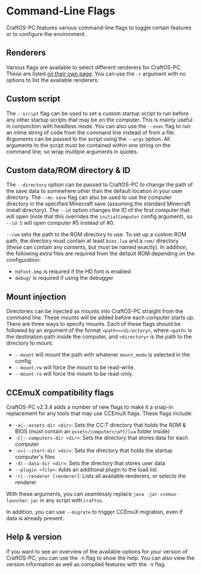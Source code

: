 # Command-Line Flags
CraftOS-PC features various command-line flags to toggle certain features or to configure the environment.

## Renderers
Various flags are available to select different renderers for CraftOS-PC. These are listed [on their own page](renderers). You can use the `-r` argument with no options to list the available renderers.

## Custom script
The `--script` flag can be used to set a custom startup script to run before any other startup scripts that may be on the computer. This is mainly useful in conjunction with headless mode. You can also use the `--exec` flag to run an inline string of code from the command line instead of from a file. Arguments can be passed to the script using the `--args` option. All arguments to the script must be contained within one string on the command line, so wrap multiple arguments in quotes.

## Custom data/ROM directory & ID
The `--directory` option can be passed to CraftOS-PC to change the path of the save data to somewhere other than the default location in your user directory. The `--mc-save` flag can also be used to use the computer directory in the specified Minecraft save (assuming the standard Minecraft install directory). The `--id` option changes the ID of the first computer that will open (note that this overrides the `initialComputer` config argument), so `--id 5` will open computer #5 instead of #0.

`--rom` sets the path to the ROM directory to use. To set up a custom ROM path, the directory must contain at least `bios.lua` and a `rom/` directory (these can contain any contents, but must be named exactly). In addition, the following extra files are required from the default ROM depending on the configuration:
* `hdfont.bmp` is required if the HD font is enabled
* `debug/` is required if using the debugger

## Mount injection
Directories can be injected as mounts into CraftOS-PC straight from the command line. These mounts will be added before each computer starts up. There are three ways to specify mounts. Each of these flags should be followed by an argument of the format `<path>=<directory>`, where `<path>` is the destination path inside the computer, and `<directory>` is the path to the directory to mount.
* `--mount` will mount the path with whatever `mount_mode` is selected in the config.
* `--mount-rw` will force the mount to be read-write.
* `--mount-ro` will force the mount to be read-only.

## CCEmuX compatibility flags
CraftOS-PC v2.3.4 adds a number of new flags to make it a snap-in replacement for any tools that may use CCEmuX flags. These flags include:
* `-a|--assets-dir <dir>`:            Sets the CC:T directory that holds the ROM & BIOS (must contain an `assets/computercraft/lua` folder inside)
* `-C|--computers-dir <dir>`:         Sets the directory that stores data for each computer
* `-c=|--start-dir <dir>`:            Sets the directory that holds the startup computer's files
* `-d|--data-dir <dir>`:              Sets the directory that stores user data
* `--plugin <file>`:                  Adds an additional plugin to the load list
* `-r|--renderer [renderer]`:         Lists all available renderers, or selects the renderer

With these arguments, you can seamlessly replace `java -jar ccemux-launcher.jar` in any script with `craftos`.

In addition, you can use `--migrate` to trigger CCEmuX migration, even if data is already present.

## Help & version
If you want to see an overview of the available options for your version of CraftOS-PC, you can use the `-h` flag to show the help. You can also view the version information as well as compiled features with the `-V` flag.
